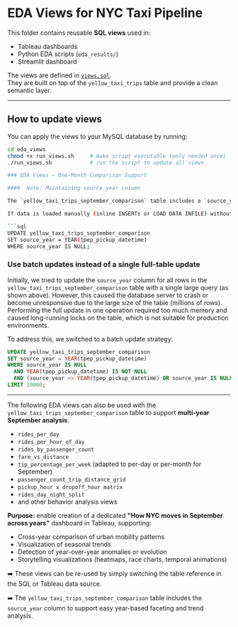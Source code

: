 # EDA Views for NYC Taxi Pipeline

This folder contains reusable **SQL views** used in:

- Tableau dashboards
- Python EDA scripts (`eda_results/`)
- Streamlit dashboard

The views are defined in [`views.sql`](views.sql).  
They are built on top of the `yellow_taxi_trips` table and provide a clean semantic layer.

---

## How to update views

You can apply the views to your MySQL database by running:

```bash
cd eda_views
chmod +x run_views.sh     # make script executable (only needed once)
./run_views.sh            # run the script to update all views

### EDA Views — One-Month Comparison Support

####  Note: Maintaining source_year column

The `yellow_taxi_trips_september_comparison` table includes a `source_year` column to support multi-year analysis.

If data is loaded manually (inline INSERTs or LOAD DATA INFILE) without including the `source_year`, run the following command to populate it:

```sql
UPDATE yellow_taxi_trips_september_comparison
SET source_year = YEAR(tpep_pickup_datetime)
WHERE source_year IS NULL;
```
### Use batch updates instead of a single full-table update

Initially, we tried to update the `source_year` column for all rows in the `yellow_taxi_trips_september_comparison` table with a single large query (as shown above).
However, this caused the database server to crash or become unresponsive due to the large size of the table (millions of rows). Performing the full update in one operation required too much memory and caused long-running locks on the table, which is not suitable for production environments.

To address this, we switched to a batch update strategy:
```sql
UPDATE yellow_taxi_trips_september_comparison
SET source_year = YEAR(tpep_pickup_datetime)
WHERE source_year IS NULL
  AND YEAR(tpep_pickup_datetime) IS NOT NULL
  AND (source_year <> YEAR(tpep_pickup_datetime) OR source_year IS NULL)
LIMIT 10000;
```

---

The following EDA views can also be used with the `yellow_taxi_trips_september_comparison` table to support **multi-year September analysis**:

- `rides_per_day`
- `rides_per_hour_of_day`
- `rides_by_passenger_count`
- `fare_vs_distance`
- `tip_percentage_per_week` (adapted to per-day or per-month for September)
- `passenger_count_trip_distance_grid`
- `pickup_hour x dropoff_hour matrix`
- `rides_day_night_split`
- and other behavior analysis views

**Purpose:** enable creation of a dedicated **"How NYC moves in September across years"** dashboard in Tableau, supporting:

- Cross-year comparison of urban mobility patterns
- Visualization of seasonal trends
- Detection of year-over-year anomalies or evolution
- Storytelling visualizations (heatmaps, race charts, temporal animations)

➡️ These views can be re-used by simply switching the table reference in the SQL or Tableau data source.

➡️ The `yellow_taxi_trips_september_comparison` table includes the `source_year` column to support easy year-based faceting and trend analysis.
